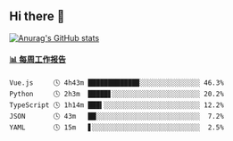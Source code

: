 ## Hi there 👋

[![Anurag's GitHub stats](https://github-readme-stats-orilights.vercel.app/api?username=orilights)](https://github.com/anuraghazra/github-readme-stats)

<!--
**OriLight152/OriLight152** is a ✨ _special_ ✨ repository because its `README.md` (this file) appears on your GitHub profile.

Here are some ideas to get you started:

- 🔭 I’m currently working on ...
- 🌱 I’m currently learning ...
- 👯 I’m looking to collaborate on ...
- 🤔 I’m looking for help with ...
- 💬 Ask me about ...
- 📫 How to reach me: ...
- 😄 Pronouns: ...
- ⚡ Fun fact: ...
-->

<!-- waka-box start -->
#### <a href="https://gist.github.com/92c8d5b388768c10efcba86e82b7c4fb" target="_blank">📊 每周工作报告</a>
```text
Vue.js     🕓 4h43m ████████████▉░░░░░░░░░░░░░░░ 46.3%
Python     🕓 2h3m  █████▋░░░░░░░░░░░░░░░░░░░░░░ 20.2%
TypeScript 🕓 1h14m ███▍░░░░░░░░░░░░░░░░░░░░░░░░ 12.2%
JSON       🕓 43m   ██░░░░░░░░░░░░░░░░░░░░░░░░░░  7.2%
YAML       🕓 15m   ▋░░░░░░░░░░░░░░░░░░░░░░░░░░░  2.5%
```
<!-- Powered by https://github.com/journey-ad/waka-box-go . -->
<!-- waka-box end -->
